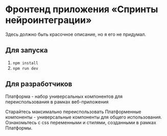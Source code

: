 # Фронтенд приложения «Спринты нейроинтеграции»

Здесь должно быть красочное описание, но я его не придумал.


## Для запуска

1. ```npm install```
2. ```npm run dev```

## Для разработчиков

Платформа - набор универсальных компонентов для переиспользования в рамках веб-приложения

Старайтесь максимально переиспользовать Платформенные компоненты - универсальные компоненты для общего использования.
Ознакомьтесь с css переменными и стилями, созданными в рамках Платформы.